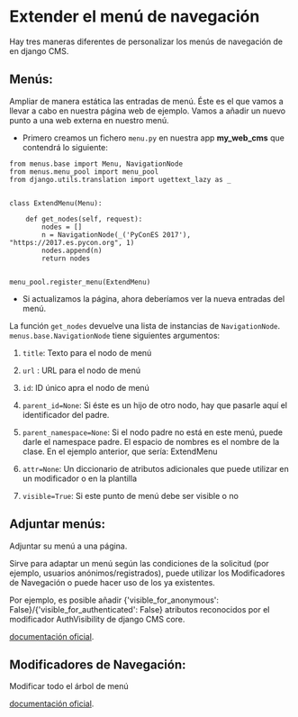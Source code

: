 # Extender el menú de navegación

 Hay tres maneras diferentes de personalizar los menús de navegación de en django CMS.

## **Menús:**

Ampliar de manera estática las entradas de menú. Éste es el que vamos a llevar a cabo en nuestra página web de ejemplo. Vamos a añadir un nuevo punto a una web externa en nuestro menú.

* Primero creamos un fichero `menu.py` en nuestra app __my_web_cms__ que contendrá lo siguiente:

```
from menus.base import Menu, NavigationNode
from menus.menu_pool import menu_pool
from django.utils.translation import ugettext_lazy as _


class ExtendMenu(Menu):

    def get_nodes(self, request):
        nodes = []
        n = NavigationNode(_('PyConES 2017'), "https://2017.es.pycon.org", 1)
        nodes.append(n)
        return nodes


menu_pool.register_menu(ExtendMenu)
```
* Si actualizamos la página, ahora deberíamos ver la nueva entradas del menú.

La función `get_nodes` devuelve una lista de instancias de `NavigationNode`. `menus.base.NavigationNode` tiene siguientes argumentos:

1. `title`: Texto para el nodo de menú

2. `url` : URL para el nodo de menú

3. `id`: ID único apra el nodo de menú

4. `parent_id=None`: Si éste es un hijo de otro nodo, hay que pasarle aquí el identificador del padre.

5. `parent_namespace=None`: Si el nodo padre no está en este menú, puede darle el namespace padre. El espacio de nombres es el nombre de la clase. En el ejemplo anterior, que sería: ExtendMenu

6. `attr=None`: Un diccionario de atributos adicionales que puede utilizar en un modificador o en la plantilla

7. `visible=True`: Si este punto de menú debe ser visible o no


## **Adjuntar menús:**

Adjuntar su menú a una página.

Sirve para adaptar un menú según las condiciones de la solicitud (por ejemplo, usuarios anónimos/registrados), puede utilizar los Modificadores de Navegación o puede hacer uso de los ya existentes.

Por ejemplo, es posible añadir {'visible_for_anonymous': False}/{'visible_for_authenticated': False} atributos reconocidos por el modificador AuthVisibility de django CMS core.

[documentación oficial](http://docs.django-cms.org/en/release-3.4.x/how_to/menus.html#integration-attach-menus
).

## **Modificadores de Navegación:**

Modificar todo el árbol de menú

[documentación oficial](http://docs.django-cms.org/en/release-3.4.x/how_to/menus.html#navigation-modifiers
).
